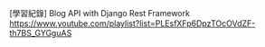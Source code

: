 [學習紀錄] Blog API with Django Rest Framework https://www.youtube.com/playlist?list=PLEsfXFp6DpzTOcOVdZF-th7BS_GYGguAS
